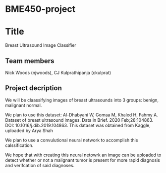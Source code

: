 # BME450-project
# Title
Breast Ultrasound Image Classifier

## Team members
Nick Woods (njwoods), CJ Kulprathipanja (ckulprat)

## Project decription
We will be claassifying images of breast ultrasounds into 3 groups: benign, malignant normal.

We plan to use this dataset: Al-Dhabyani W, Gomaa M, Khaled H, Fahmy A. Dataset of breast ultrasound images. Data in Brief. 2020 Feb;28:104863. DOI: 10.1016/j.dib.2019.104863.
This dataset was obtained from Kaggle, uploaded by Arya Shah

We plan to use a convulutional neural network to accomplish this calssification.

We hope that with creating this neural netowrk an image can be uploaded to detect whether or not a malignant tumor is present for more rapid diagnosis and verifcation of said diagnoses.
